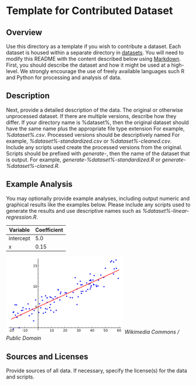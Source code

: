 # Template for Contributed Dataset

## Overview

Use this directory as a template if you wish to contribute a dataset.
Each dataset is housed within a separate directory in [datasets](datasets/).
You will need to modify this README with the content described below
using [Markdown](https://guides.github.com/features/mastering-markdown/).
First, you should describe the dataset and how it might be used at a high-level.
We strongly encourage the use of freely available languages such R and Python for processing
and analysis of data.

## Description

Next, provide a detailed description of the data.
The original or otherwise unprocessed dataset.
If there are multiple versions, describe how they differ.
If your directory name is %dataset%, then the original dataset
should have the same name plus the appropriate file type extension
For example, *%dataset%.csv*.
Processed versions should be descriptively named
For example, *%dataset%-standardized.csv* or *%dataset%-cleaned.csv*.
Include any scripts used create the processed versions from the original.
Scripts should be prefixed with *generate-*, then the name of the dataset
that is output.
For example, *generate-%dataset%-standardized.R* or *generate-%dataset%-claned.R*.

## Example Analysis ##

You may optionally provide example analyses, including output numeric
and graphical results like the examples below.
Please include any scripts used to generate the results and use descriptive
names such as *%dataset%-linear-regression.R*.

Variable | Coefficient
---------|------------
intercept | 5.0
x | 0.15

![Example Figure](example.png)
*Wikimedia Commons / Public Domain*



## Sources and Licenses

Provide sources of all data.
If necessary, specify the license(s) for the data and scripts.
